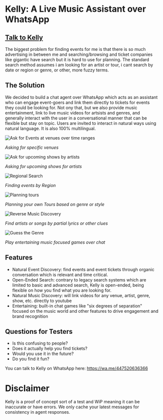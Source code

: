 # Kelly: A Live Music Assistant over WhatsApp

## [Talk to Kelly](https://wa.me/447520636366)

The biggest problem for finding events for me is that there is so much advertising in between me and searching/browsing and ticket companies like gigantic have search but it is hard to use for planning. The standard search method assumes i am looking for an artist or tour, i cant search by date or region or genre, or other, more fuzzy terms.

## The Solution

We decided to build a chat agent over WhatsApp which acts as an assistant who can engage event-goers and link them directly to tickets for events they could be looking for. Not ony that, but we also provide music entertainment, link to live music videos for artsists and genres, and generally interact with the user in a conversational manner that can be flexible but stay on topic. Users are invited to interact in natural ways using natural language. It is also 100% multilingual.

![Ask for Events at venues over time ranges](https://github.com/user-attachments/assets/720a8f9d-c44f-4c1b-b046-cae4dace943b)

*Asking for specific venues*

![Ask for upcoming shows by artists](https://github.com/user-attachments/assets/9b1dc114-8fee-4266-a54c-21df4dc4618a)

*Asking for upcoming shows for artists*

![Regional Search](https://github.com/user-attachments/assets/d9fc67ee-8e5c-4cb1-bd14-c80dfaaf3e12)

*Finding events by Region*

![Planning tours](https://github.com/user-attachments/assets/d44d004c-825f-4069-9e3b-5957c7b8836e)

*Planning your own Tours based on genre or style*

![Reverse Music Discovery](https://github.com/user-attachments/assets/ab0be124-efa9-4eb9-b075-4da80e07f8a2)

*Find artists or songs by partial lyrics or other clues*

![Guess the Genre](https://github.com/user-attachments/assets/0b218f06-dae1-43a5-a12d-dd9f5fc83143)

*Play entertaining music focused games over chat*

## Features
- Natural Event Discovery: find events and event tickets through organic conversation which is relevant and time critical.
- Open-Ended Search: contrary to legacy search systems which are limited to basic and advanced search, Kelly is open-ended, being flexible on how you find what you are looking for.
- Natural Music Discovery: will link videos for any venue, artist, genre, show, etc. directly to youtube
- Entertaining: built-in chat games like "six degrees of separation" focused on the music world and other features to drive engagement and brand recognition

## Questions for Testers
- Is this confusing to people?
- Does it actually help you find tickets?
- Would you use it in the future?
- Do you find it fun?

You can talk to Kelly on WhatsApp here: https://wa.me/447520636366

# Disclaimer
Kelly is a proof of concept sort of a test and WiP meaning it can be inaccurate or have errors. We only cache your latest messages for consistency in agent responses.

